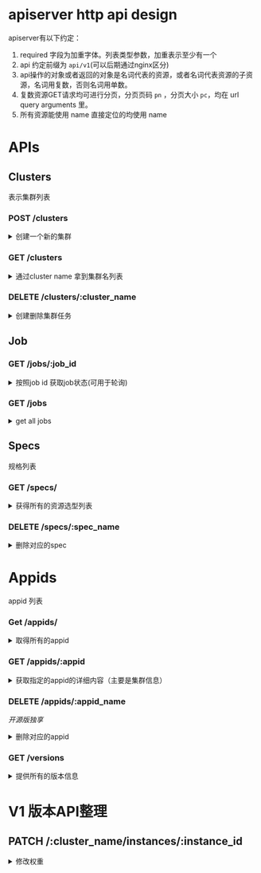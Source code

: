 # apiserver http api design

apiserver有以下约定：

1. required 字段为加重字体。列表类型参数，加重表示至少有一个
2. api 约定前缀为 `api/v1`(可以后期通过nginx区分)
3. api操作的对象或者返回的对象是名词代表的资源，或者名词代表资源的子资源，名词用复数，否则名词用单数。
4. 复数资源GET请求均可进行分页，分页页码 `pn` ，分页大小 `pc`，均在 url query arguments 里。
5. 所有资源能使用 name 直接定位的均使用 name

# APIs

## Clusters

表示集群列表

### POST /clusters

<details>
<summary> 创建一个新的集群 </summary>

#### body args
| name             | type     | description                                                        |
|------------------|----------|--------------------------------------------------------------------|
| **name**         | string   | 全局唯一不重复的集群名字                                           |
| appids           | []string | appid list 用于创建时关联appid                                     |
| **cache_type**   | string   | cache_type name(only support "memcache", "redis", "redis_cluster") |
| **spec**         | string   | 容量规格表达式例如："0.5c2g"、"1c2g"                               |
| **total_memory** | integer  | 总容量，MB单位                                                     |
| **version**      | string   | 选择redis/memcache的版本                                           |
| **group**        | string   | 精确选取机房                                                       |

#### Response

response `Job`

|name|type|description|
|----|----|-----------|
|id| string | job id |
|state|string| job state|

#### example Response

```json
{
  "id": "sh002.0000000001",
  "state": "pending",
}
```

</details>

### GET /clusters

<details>
<summary> 通过cluster name 拿到集群名列表 </summary>

#### query arguments:

|name|type|description|
|----|----|-----------|
|name|stirng| 通过 name 模糊匹配|

#### example response

```json
{
  "count": 2,
  "items": [
    {
      "name": "test-cluster1",
      "appids": ["main.pikachu", "main.zelda"],
      "state": "done",
      "cache_type": "redis_Cluster",
      "group": "sh001",
      "cpu": 1,
      "max_memory": 1024.0,
      "version": "4.0.11",
      "number": 4,
      "instances": [{
        "ip": "127.0.0.1",
        "port": 7777,
        "weight": 0,
        "alias": "",
        "state": "running"
      }, ... ]
    },
    {...}
  ]
}
```

</details>

### DELETE /clusters/:cluster_name
<details>
<summary>创建删除集群任务</summary>

#### path arguments
|name|type|description|
|----|----|-----------|
|cluster_name|string| 唯一精确匹配的 cluster_name|

#### example response

```json
{
  "id": "sh001.12213345453450",
  "state": "pending",
}
```

</details>


## Job

### GET /jobs/:job_id

<details>
<summary>按照job id 获取job状态(可用于轮询)</summary>
get the job response by given id

#### example response

```json
{
  "id": "sh001.12213345453450",
  "state": "pending"
}
```

</details>

### GET /jobs

<details>
<summary>get all jobs</summary>

#### example responses

```json
{
  "count": 2,
  "items": [{
    "id": "sh001.12313124143234",
    "state": "running"
    "param": "{..}"
  },{
    "id": "sh001.12213345453450",
    "state": "pending"
    "param": "{}"
  }]
}
```
</details>


## Specs

规格列表

### GET /specs/

<details>
<summary> 获得所有的资源选型列表 </summary>

#### example response

```json
{
   "count": 2,
   "items": ["1c2g", "2c4g"]
}
```

</details>

<!-- ### POST /specs/ -->
<!-- <details> -->
<!-- <summary>创建新的资源列表</summary> -->
<!-- </details> -->

### DELETE /specs/:spec_name

<details>
<summary>删除对应的spec</summary>

#### example response
```json
{
  "message": "done"
}
```
</details>

# Appids

appid 列表

### Get /appids/

<details>
<summary>取得所有的appid</summary>

#### query param 

| name   | type   | description                                         |
|--------|--------|-----------------------------------------------------|
| format | string | 输出格式，不写则为 `tree`，可选项有 `tree`、`plain` |


#### example respones

output in `tree ` format:

```json
{
  "count": 2,
  "items": [{
     "name": "main.platform",
     "label": "main.platform"
     "children": [{
       "name": "main.platform.overlord",
       "label": "overlord"
     },{
       "name": "main.platform.overlord",
       "label": "discorvery"
     }]
  },{
    "name": "live.live",
    "label": "live.live",
    "children": [{
      "name": "live.live.xreward-service",
      "label": "xreward-service"
    }]
  }]
}
```

output in `plain` format:

```json
{
  "count": 3,
  "items": [
    "main.community.account",
    "main.infra.discovery",
    "main.infra.overlord"
  ]
}
```

</details>

### GET /appids/:appid

<details>
<summary>获取指定的appid的详细内容（主要是集群信息）</summary>

#### path arguments

|name|type|description|
|----|----|-----------|
|appid|string| 唯一精确匹配的 appid|

#### example response

```json
{
   "name": "main.platform.overlord",
   "grouped_clusters": [{
     "group": "sh001",
     "clusters": [{
      "name": "test-cluster1",
      "appids": ["main.pikachu", "main.zelda"],
      "group": "sh001",
      "state": "done",
      "cache_type": "redis_Cluster",
      "cpu": 1,
      "max_memory": 1024.0,
      "version": "4.0.11",
      "number": 1,
      "instances": [{
        "ip": "127.0.0.1",
        "port": 7777,
        "weight": 0,
        "alias": "",
        "state": "running"
      }]
     },{
       "group": "村头机房",
       "clusters": [{...}]
     }]
   }]
}
```

</details>

### DELETE /appids/:appid_name

*开源版独享*

<details>
<summary>删除对应的appid</summary>

#### path arguments

|name|type|description|
|----|----|-----------|
|appid|string| 唯一精确匹配的 appid|

#### example response

```json
{
  "message": "done"
}
```
</details>


### GET /versions

<details>
<summary>提供所有的版本信息</summary>

#### example response
```json
{
  "count": 2,
  "items": [{
    "cache_type": "redis",
    "versions": ["4.0.11", "3.2.8"]
  },{
    "cache_type": "memcache",
    "versions": ["1.5.0"]
  }]
}
```

</details>



# V1 版本API整理

## PATCH /:cluster_name/instances/:instance_id


<details>
<summary>修改权重</summary>


### body arguments

```json
{
    "weight": 12,
}
```

#### example response

```json
{
  "message": "done",
}
```
</details>
